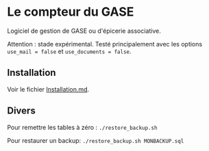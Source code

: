 # Le compteur du GASE

Logiciel de gestion de GASE ou d'épicerie associative.

Attention : stade expérimental. Testé principalement avec les options `use_mail = false` et `use_documents = false`.


## Installation

Voir le fichier [Installation.md](Installation.md).


## Divers

Pour remettre les tables à zéro :
	`./restore_backup.sh`

Pour restaurer un backup:
	`./restore_backup.sh MONBACKUP.sql`
